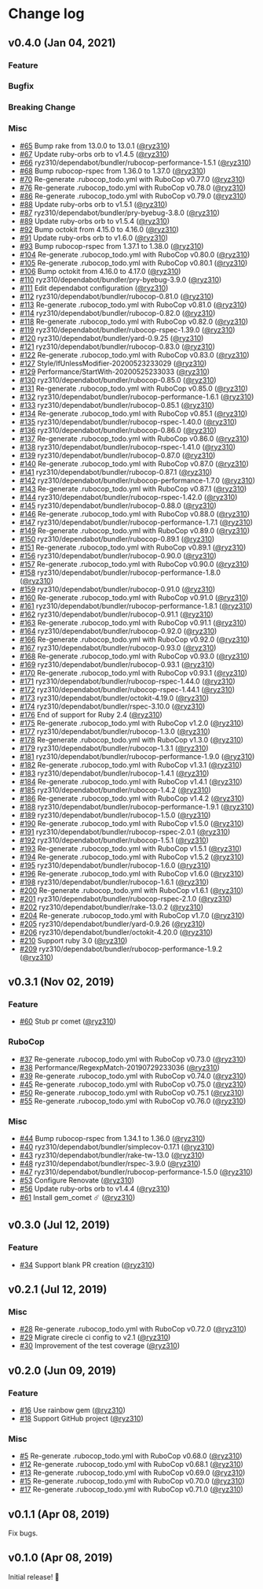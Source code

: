 # Change log

## v0.4.0 (Jan 04, 2021)

### Feature
### Bugfix
### Breaking Change
### Misc

* [#65](https://github.com/ryz310/pr_comet/pull/65) Bump rake from 13.0.0 to 13.0.1 ([@ryz310](https://github.com/ryz310))
* [#67](https://github.com/ryz310/pr_comet/pull/67) Update ruby-orbs orb to v1.4.5 ([@ryz310](https://github.com/ryz310))
* [#66](https://github.com/ryz310/pr_comet/pull/66) ryz310/dependabot/bundler/rubocop-performance-1.5.1 ([@ryz310](https://github.com/ryz310))
* [#68](https://github.com/ryz310/pr_comet/pull/68) Bump rubocop-rspec from 1.36.0 to 1.37.0 ([@ryz310](https://github.com/ryz310))
* [#70](https://github.com/ryz310/pr_comet/pull/70) Re-generate .rubocop_todo.yml with RuboCop v0.77.0 ([@ryz310](https://github.com/ryz310))
* [#76](https://github.com/ryz310/pr_comet/pull/76) Re-generate .rubocop_todo.yml with RuboCop v0.78.0 ([@ryz310](https://github.com/ryz310))
* [#86](https://github.com/ryz310/pr_comet/pull/86) Re-generate .rubocop_todo.yml with RuboCop v0.79.0 ([@ryz310](https://github.com/ryz310))
* [#88](https://github.com/ryz310/pr_comet/pull/88) Update ruby-orbs orb to v1.5.1 ([@ryz310](https://github.com/ryz310))
* [#87](https://github.com/ryz310/pr_comet/pull/87) ryz310/dependabot/bundler/pry-byebug-3.8.0 ([@ryz310](https://github.com/ryz310))
* [#89](https://github.com/ryz310/pr_comet/pull/89) Update ruby-orbs orb to v1.5.4 ([@ryz310](https://github.com/ryz310))
* [#92](https://github.com/ryz310/pr_comet/pull/92) Bump octokit from 4.15.0 to 4.16.0 ([@ryz310](https://github.com/ryz310))
* [#91](https://github.com/ryz310/pr_comet/pull/91) Update ruby-orbs orb to v1.6.0 ([@ryz310](https://github.com/ryz310))
* [#93](https://github.com/ryz310/pr_comet/pull/93) Bump rubocop-rspec from 1.37.1 to 1.38.0 ([@ryz310](https://github.com/ryz310))
* [#104](https://github.com/ryz310/pr_comet/pull/104) Re-generate .rubocop_todo.yml with RuboCop v0.80.0 ([@ryz310](https://github.com/ryz310))
* [#105](https://github.com/ryz310/pr_comet/pull/105) Re-generate .rubocop_todo.yml with RuboCop v0.80.1 ([@ryz310](https://github.com/ryz310))
* [#106](https://github.com/ryz310/pr_comet/pull/106) Bump octokit from 4.16.0 to 4.17.0 ([@ryz310](https://github.com/ryz310))
* [#110](https://github.com/ryz310/pr_comet/pull/110) ryz310/dependabot/bundler/pry-byebug-3.9.0 ([@ryz310](https://github.com/ryz310))
* [#111](https://github.com/ryz310/pr_comet/pull/111) Edit dependabot configuration ([@ryz310](https://github.com/ryz310))
* [#112](https://github.com/ryz310/pr_comet/pull/112) ryz310/dependabot/bundler/rubocop-0.81.0 ([@ryz310](https://github.com/ryz310))
* [#113](https://github.com/ryz310/pr_comet/pull/113) Re-generate .rubocop_todo.yml with RuboCop v0.81.0 ([@ryz310](https://github.com/ryz310))
* [#114](https://github.com/ryz310/pr_comet/pull/114) ryz310/dependabot/bundler/rubocop-0.82.0 ([@ryz310](https://github.com/ryz310))
* [#118](https://github.com/ryz310/pr_comet/pull/118) Re-generate .rubocop_todo.yml with RuboCop v0.82.0 ([@ryz310](https://github.com/ryz310))
* [#119](https://github.com/ryz310/pr_comet/pull/119) ryz310/dependabot/bundler/rubocop-rspec-1.39.0 ([@ryz310](https://github.com/ryz310))
* [#120](https://github.com/ryz310/pr_comet/pull/120) ryz310/dependabot/bundler/yard-0.9.25 ([@ryz310](https://github.com/ryz310))
* [#121](https://github.com/ryz310/pr_comet/pull/121) ryz310/dependabot/bundler/rubocop-0.83.0 ([@ryz310](https://github.com/ryz310))
* [#122](https://github.com/ryz310/pr_comet/pull/122) Re-generate .rubocop_todo.yml with RuboCop v0.83.0 ([@ryz310](https://github.com/ryz310))
* [#127](https://github.com/ryz310/pr_comet/pull/127) Style/IfUnlessModifier-20200523233029 ([@ryz310](https://github.com/ryz310))
* [#129](https://github.com/ryz310/pr_comet/pull/129) Performance/StartWith-20200525233033 ([@ryz310](https://github.com/ryz310))
* [#130](https://github.com/ryz310/pr_comet/pull/130) ryz310/dependabot/bundler/rubocop-0.85.0 ([@ryz310](https://github.com/ryz310))
* [#131](https://github.com/ryz310/pr_comet/pull/131) Re-generate .rubocop_todo.yml with RuboCop v0.85.0 ([@ryz310](https://github.com/ryz310))
* [#132](https://github.com/ryz310/pr_comet/pull/132) ryz310/dependabot/bundler/rubocop-performance-1.6.1 ([@ryz310](https://github.com/ryz310))
* [#133](https://github.com/ryz310/pr_comet/pull/133) ryz310/dependabot/bundler/rubocop-0.85.1 ([@ryz310](https://github.com/ryz310))
* [#134](https://github.com/ryz310/pr_comet/pull/134) Re-generate .rubocop_todo.yml with RuboCop v0.85.1 ([@ryz310](https://github.com/ryz310))
* [#135](https://github.com/ryz310/pr_comet/pull/135) ryz310/dependabot/bundler/rubocop-rspec-1.40.0 ([@ryz310](https://github.com/ryz310))
* [#136](https://github.com/ryz310/pr_comet/pull/136) ryz310/dependabot/bundler/rubocop-0.86.0 ([@ryz310](https://github.com/ryz310))
* [#137](https://github.com/ryz310/pr_comet/pull/137) Re-generate .rubocop_todo.yml with RuboCop v0.86.0 ([@ryz310](https://github.com/ryz310))
* [#138](https://github.com/ryz310/pr_comet/pull/138) ryz310/dependabot/bundler/rubocop-rspec-1.41.0 ([@ryz310](https://github.com/ryz310))
* [#139](https://github.com/ryz310/pr_comet/pull/139) ryz310/dependabot/bundler/rubocop-0.87.0 ([@ryz310](https://github.com/ryz310))
* [#140](https://github.com/ryz310/pr_comet/pull/140) Re-generate .rubocop_todo.yml with RuboCop v0.87.0 ([@ryz310](https://github.com/ryz310))
* [#141](https://github.com/ryz310/pr_comet/pull/141) ryz310/dependabot/bundler/rubocop-0.87.1 ([@ryz310](https://github.com/ryz310))
* [#142](https://github.com/ryz310/pr_comet/pull/142) ryz310/dependabot/bundler/rubocop-performance-1.7.0 ([@ryz310](https://github.com/ryz310))
* [#143](https://github.com/ryz310/pr_comet/pull/143) Re-generate .rubocop_todo.yml with RuboCop v0.87.1 ([@ryz310](https://github.com/ryz310))
* [#144](https://github.com/ryz310/pr_comet/pull/144) ryz310/dependabot/bundler/rubocop-rspec-1.42.0 ([@ryz310](https://github.com/ryz310))
* [#145](https://github.com/ryz310/pr_comet/pull/145) ryz310/dependabot/bundler/rubocop-0.88.0 ([@ryz310](https://github.com/ryz310))
* [#146](https://github.com/ryz310/pr_comet/pull/146) Re-generate .rubocop_todo.yml with RuboCop v0.88.0 ([@ryz310](https://github.com/ryz310))
* [#147](https://github.com/ryz310/pr_comet/pull/147) ryz310/dependabot/bundler/rubocop-performance-1.7.1 ([@ryz310](https://github.com/ryz310))
* [#149](https://github.com/ryz310/pr_comet/pull/149) Re-generate .rubocop_todo.yml with RuboCop v0.89.0 ([@ryz310](https://github.com/ryz310))
* [#150](https://github.com/ryz310/pr_comet/pull/150) ryz310/dependabot/bundler/rubocop-0.89.1 ([@ryz310](https://github.com/ryz310))
* [#151](https://github.com/ryz310/pr_comet/pull/151) Re-generate .rubocop_todo.yml with RuboCop v0.89.1 ([@ryz310](https://github.com/ryz310))
* [#156](https://github.com/ryz310/pr_comet/pull/156) ryz310/dependabot/bundler/rubocop-0.90.0 ([@ryz310](https://github.com/ryz310))
* [#157](https://github.com/ryz310/pr_comet/pull/157) Re-generate .rubocop_todo.yml with RuboCop v0.90.0 ([@ryz310](https://github.com/ryz310))
* [#158](https://github.com/ryz310/pr_comet/pull/158) ryz310/dependabot/bundler/rubocop-performance-1.8.0 ([@ryz310](https://github.com/ryz310))
* [#159](https://github.com/ryz310/pr_comet/pull/159) ryz310/dependabot/bundler/rubocop-0.91.0 ([@ryz310](https://github.com/ryz310))
* [#160](https://github.com/ryz310/pr_comet/pull/160) Re-generate .rubocop_todo.yml with RuboCop v0.91.0 ([@ryz310](https://github.com/ryz310))
* [#161](https://github.com/ryz310/pr_comet/pull/161) ryz310/dependabot/bundler/rubocop-performance-1.8.1 ([@ryz310](https://github.com/ryz310))
* [#162](https://github.com/ryz310/pr_comet/pull/162) ryz310/dependabot/bundler/rubocop-0.91.1 ([@ryz310](https://github.com/ryz310))
* [#163](https://github.com/ryz310/pr_comet/pull/163) Re-generate .rubocop_todo.yml with RuboCop v0.91.1 ([@ryz310](https://github.com/ryz310))
* [#164](https://github.com/ryz310/pr_comet/pull/164) ryz310/dependabot/bundler/rubocop-0.92.0 ([@ryz310](https://github.com/ryz310))
* [#166](https://github.com/ryz310/pr_comet/pull/166) Re-generate .rubocop_todo.yml with RuboCop v0.92.0 ([@ryz310](https://github.com/ryz310))
* [#167](https://github.com/ryz310/pr_comet/pull/167) ryz310/dependabot/bundler/rubocop-0.93.0 ([@ryz310](https://github.com/ryz310))
* [#168](https://github.com/ryz310/pr_comet/pull/168) Re-generate .rubocop_todo.yml with RuboCop v0.93.0 ([@ryz310](https://github.com/ryz310))
* [#169](https://github.com/ryz310/pr_comet/pull/169) ryz310/dependabot/bundler/rubocop-0.93.1 ([@ryz310](https://github.com/ryz310))
* [#170](https://github.com/ryz310/pr_comet/pull/170) Re-generate .rubocop_todo.yml with RuboCop v0.93.1 ([@ryz310](https://github.com/ryz310))
* [#171](https://github.com/ryz310/pr_comet/pull/171) ryz310/dependabot/bundler/rubocop-rspec-1.44.0 ([@ryz310](https://github.com/ryz310))
* [#172](https://github.com/ryz310/pr_comet/pull/172) ryz310/dependabot/bundler/rubocop-rspec-1.44.1 ([@ryz310](https://github.com/ryz310))
* [#173](https://github.com/ryz310/pr_comet/pull/173) ryz310/dependabot/bundler/octokit-4.19.0 ([@ryz310](https://github.com/ryz310))
* [#174](https://github.com/ryz310/pr_comet/pull/174) ryz310/dependabot/bundler/rspec-3.10.0 ([@ryz310](https://github.com/ryz310))
* [#176](https://github.com/ryz310/pr_comet/pull/176) End of support for Ruby 2.4 ([@ryz310](https://github.com/ryz310))
* [#175](https://github.com/ryz310/pr_comet/pull/175) Re-generate .rubocop_todo.yml with RuboCop v1.2.0 ([@ryz310](https://github.com/ryz310))
* [#177](https://github.com/ryz310/pr_comet/pull/177) ryz310/dependabot/bundler/rubocop-1.3.0 ([@ryz310](https://github.com/ryz310))
* [#178](https://github.com/ryz310/pr_comet/pull/178) Re-generate .rubocop_todo.yml with RuboCop v1.3.0 ([@ryz310](https://github.com/ryz310))
* [#179](https://github.com/ryz310/pr_comet/pull/179) ryz310/dependabot/bundler/rubocop-1.3.1 ([@ryz310](https://github.com/ryz310))
* [#181](https://github.com/ryz310/pr_comet/pull/181) ryz310/dependabot/bundler/rubocop-performance-1.9.0 ([@ryz310](https://github.com/ryz310))
* [#182](https://github.com/ryz310/pr_comet/pull/182) Re-generate .rubocop_todo.yml with RuboCop v1.3.1 ([@ryz310](https://github.com/ryz310))
* [#183](https://github.com/ryz310/pr_comet/pull/183) ryz310/dependabot/bundler/rubocop-1.4.1 ([@ryz310](https://github.com/ryz310))
* [#184](https://github.com/ryz310/pr_comet/pull/184) Re-generate .rubocop_todo.yml with RuboCop v1.4.1 ([@ryz310](https://github.com/ryz310))
* [#185](https://github.com/ryz310/pr_comet/pull/185) ryz310/dependabot/bundler/rubocop-1.4.2 ([@ryz310](https://github.com/ryz310))
* [#186](https://github.com/ryz310/pr_comet/pull/186) Re-generate .rubocop_todo.yml with RuboCop v1.4.2 ([@ryz310](https://github.com/ryz310))
* [#188](https://github.com/ryz310/pr_comet/pull/188) ryz310/dependabot/bundler/rubocop-performance-1.9.1 ([@ryz310](https://github.com/ryz310))
* [#189](https://github.com/ryz310/pr_comet/pull/189) ryz310/dependabot/bundler/rubocop-1.5.0 ([@ryz310](https://github.com/ryz310))
* [#190](https://github.com/ryz310/pr_comet/pull/190) Re-generate .rubocop_todo.yml with RuboCop v1.5.0 ([@ryz310](https://github.com/ryz310))
* [#191](https://github.com/ryz310/pr_comet/pull/191) ryz310/dependabot/bundler/rubocop-rspec-2.0.1 ([@ryz310](https://github.com/ryz310))
* [#192](https://github.com/ryz310/pr_comet/pull/192) ryz310/dependabot/bundler/rubocop-1.5.1 ([@ryz310](https://github.com/ryz310))
* [#193](https://github.com/ryz310/pr_comet/pull/193) Re-generate .rubocop_todo.yml with RuboCop v1.5.1 ([@ryz310](https://github.com/ryz310))
* [#194](https://github.com/ryz310/pr_comet/pull/194) Re-generate .rubocop_todo.yml with RuboCop v1.5.2 ([@ryz310](https://github.com/ryz310))
* [#195](https://github.com/ryz310/pr_comet/pull/195) ryz310/dependabot/bundler/rubocop-1.6.0 ([@ryz310](https://github.com/ryz310))
* [#196](https://github.com/ryz310/pr_comet/pull/196) Re-generate .rubocop_todo.yml with RuboCop v1.6.0 ([@ryz310](https://github.com/ryz310))
* [#198](https://github.com/ryz310/pr_comet/pull/198) ryz310/dependabot/bundler/rubocop-1.6.1 ([@ryz310](https://github.com/ryz310))
* [#200](https://github.com/ryz310/pr_comet/pull/200) Re-generate .rubocop_todo.yml with RuboCop v1.6.1 ([@ryz310](https://github.com/ryz310))
* [#201](https://github.com/ryz310/pr_comet/pull/201) ryz310/dependabot/bundler/rubocop-rspec-2.1.0 ([@ryz310](https://github.com/ryz310))
* [#202](https://github.com/ryz310/pr_comet/pull/202) ryz310/dependabot/bundler/rake-13.0.2 ([@ryz310](https://github.com/ryz310))
* [#204](https://github.com/ryz310/pr_comet/pull/204) Re-generate .rubocop_todo.yml with RuboCop v1.7.0 ([@ryz310](https://github.com/ryz310))
* [#205](https://github.com/ryz310/pr_comet/pull/205) ryz310/dependabot/bundler/yard-0.9.26 ([@ryz310](https://github.com/ryz310))
* [#206](https://github.com/ryz310/pr_comet/pull/206) ryz310/dependabot/bundler/octokit-4.20.0 ([@ryz310](https://github.com/ryz310))
* [#210](https://github.com/ryz310/pr_comet/pull/210) Support ruby 3.0 ([@ryz310](https://github.com/ryz310))
* [#209](https://github.com/ryz310/pr_comet/pull/209) ryz310/dependabot/bundler/rubocop-performance-1.9.2 ([@ryz310](https://github.com/ryz310))

## v0.3.1 (Nov 02, 2019)

### Feature

* [#60](https://github.com/ryz310/pr_comet/pull/60) Stub pr comet ([@ryz310](https://github.com/ryz310))

### RuboCop

* [#37](https://github.com/ryz310/pr_comet/pull/37) Re-generate .rubocop_todo.yml with RuboCop v0.73.0 ([@ryz310](https://github.com/ryz310))
* [#38](https://github.com/ryz310/pr_comet/pull/38) Performance/RegexpMatch-20190729233036 ([@ryz310](https://github.com/ryz310))
* [#39](https://github.com/ryz310/pr_comet/pull/39) Re-generate .rubocop_todo.yml with RuboCop v0.74.0 ([@ryz310](https://github.com/ryz310))
* [#45](https://github.com/ryz310/pr_comet/pull/45) Re-generate .rubocop_todo.yml with RuboCop v0.75.0 ([@ryz310](https://github.com/ryz310))
* [#50](https://github.com/ryz310/pr_comet/pull/50) Re-generate .rubocop_todo.yml with RuboCop v0.75.1 ([@ryz310](https://github.com/ryz310))
* [#55](https://github.com/ryz310/pr_comet/pull/55) Re-generate .rubocop_todo.yml with RuboCop v0.76.0 ([@ryz310](https://github.com/ryz310))

### Misc

* [#44](https://github.com/ryz310/pr_comet/pull/44) Bump rubocop-rspec from 1.34.1 to 1.36.0 ([@ryz310](https://github.com/ryz310))
* [#40](https://github.com/ryz310/pr_comet/pull/40) ryz310/dependabot/bundler/simplecov-0.17.1 ([@ryz310](https://github.com/ryz310))
* [#43](https://github.com/ryz310/pr_comet/pull/43) ryz310/dependabot/bundler/rake-tw-13.0 ([@ryz310](https://github.com/ryz310))
* [#48](https://github.com/ryz310/pr_comet/pull/48) ryz310/dependabot/bundler/rspec-3.9.0 ([@ryz310](https://github.com/ryz310))
* [#47](https://github.com/ryz310/pr_comet/pull/47) ryz310/dependabot/bundler/rubocop-performance-1.5.0 ([@ryz310](https://github.com/ryz310))
* [#53](https://github.com/ryz310/pr_comet/pull/53) Configure Renovate ([@ryz310](https://github.com/ryz310))
* [#56](https://github.com/ryz310/pr_comet/pull/56) Update ruby-orbs orb to v1.4.4 ([@ryz310](https://github.com/ryz310))
* [#61](https://github.com/ryz310/pr_comet/pull/61) Install gem_comet :comet: ([@ryz310](https://github.com/ryz310))

## v0.3.0 (Jul 12, 2019)

### Feature

* [#34](https://github.com/ryz310/pr_comet/pull/34) Support blank PR creation ([@ryz310](https://github.com/ryz310))

## v0.2.1 (Jul 12, 2019)

### Misc

* [#28](https://github.com/ryz310/pr_comet/pull/28) Re-generate .rubocop_todo.yml with RuboCop v0.72.0 ([@ryz310](https://github.com/ryz310))
* [#29](https://github.com/ryz310/pr_comet/pull/29) Migrate cirecle ci config to v2.1 ([@ryz310](https://github.com/ryz310))
* [#30](https://github.com/ryz310/pr_comet/pull/30) Improvement of the test coverage ([@ryz310](https://github.com/ryz310))

## v0.2.0 (Jun 09, 2019)

### Feature

* [#16](https://github.com/ryz310/pr_comet/pull/16) Use rainbow gem ([@ryz310](https://github.com/ryz310))
* [#18](https://github.com/ryz310/pr_comet/pull/18) Support GitHub project ([@ryz310](https://github.com/ryz310))

### Misc

* [#5](https://github.com/ryz310/pr_comet/pull/5) Re-generate .rubocop_todo.yml with RuboCop v0.68.0 ([@ryz310](https://github.com/ryz310))
* [#12](https://github.com/ryz310/pr_comet/pull/12) Re-generate .rubocop_todo.yml with RuboCop v0.68.1 ([@ryz310](https://github.com/ryz310))
* [#13](https://github.com/ryz310/pr_comet/pull/13) Re-generate .rubocop_todo.yml with RuboCop v0.69.0 ([@ryz310](https://github.com/ryz310))
* [#15](https://github.com/ryz310/pr_comet/pull/15) Re-generate .rubocop_todo.yml with RuboCop v0.70.0 ([@ryz310](https://github.com/ryz310))
* [#17](https://github.com/ryz310/pr_comet/pull/17) Re-generate .rubocop_todo.yml with RuboCop v0.71.0 ([@ryz310](https://github.com/ryz310))

## v0.1.1 (Apr 08, 2019)

Fix bugs.

## v0.1.0 (Apr 08, 2019)

Initial release! :rocket:
